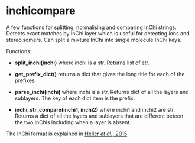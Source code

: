 # inchicompare
A few functions for splitting, normalising and comparing InChi strings. Detects exact matches by InChi layer which is useful for detecting ions and stereoisomers. Can split a mixture InChi into single molecule InChi keys.

Functions:
* __split_inchi(inchi)__ where inchi is a str. Returns list of str.

* __get_prefix_dict()__ returns a dict that gives the long title for each of the prefixes

* __parse_inchi(inchi)__ where inchi is a str. Returns dict of all the layers and sublayers. The key of each dict item is the prefix.

* __inchi_str_compare(inchi1, inchi2)__ where inchi1 and inchi2 are str. Returns a dict of all the layers and sublayers that are different beteen the two InChis including when a layer is absent.

The InChi format is explained in [Heller *et al.*, 2015](https://www.ncbi.nlm.nih.gov/pmc/articles/PMC4486400/)
